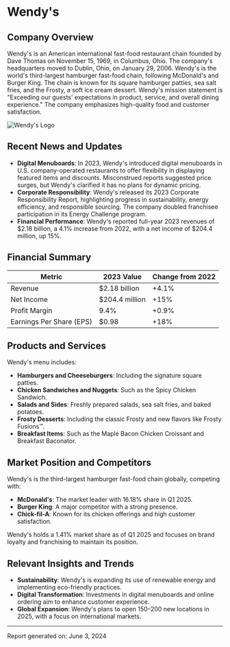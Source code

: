 # Wendy's

## Company Overview

Wendy's is an American international fast-food restaurant chain founded by Dave Thomas on November 15, 1969, in Columbus, Ohio. The company's headquarters moved to Dublin, Ohio, on January 29, 2006. Wendy's is the world's third-largest hamburger fast-food chain, following McDonald's and Burger King. The chain is known for its square hamburger patties, sea salt fries, and the Frosty, a soft ice cream dessert. Wendy's mission statement is "Exceeding our guests' expectations in product, service, and overall dining experience." The company emphasizes high-quality food and customer satisfaction.

![Wendy's Logo](https://api.together.ai/shrt/TdyXPS1ojjk4Byb6)

## Recent News and Updates

- **Digital Menuboards**: In 2023, Wendy's introduced digital menuboards in U.S. company-operated restaurants to offer flexibility in displaying featured items and discounts. Misconstrued reports suggested price surges, but Wendy's clarified it has no plans for dynamic pricing.
- **Corporate Responsibility**: Wendy's released its 2023 Corporate Responsibility Report, highlighting progress in sustainability, energy efficiency, and responsible sourcing. The company doubled franchisee participation in its Energy Challenge program.
- **Financial Performance**: Wendy's reported full-year 2023 revenues of $2.18 billion, a 4.1% increase from 2022, with a net income of $204.4 million, up 15%.

## Financial Summary

| Metric                 | 2023 Value       | Change from 2022 |
|------------------------|------------------|------------------|
| Revenue                | $2.18 billion    | +4.1%            |
| Net Income             | $204.4 million   | +15%             |
| Profit Margin          | 9.4%             | +0.9%            |
| Earnings Per Share (EPS)| $0.98           | +18%             |

## Products and Services

Wendy's menu includes:
- **Hamburgers and Cheeseburgers**: Including the signature square patties.
- **Chicken Sandwiches and Nuggets**: Such as the Spicy Chicken Sandwich.
- **Salads and Sides**: Freshly prepared salads, sea salt fries, and baked potatoes.
- **Frosty Desserts**: Including the classic Frosty and new flavors like Frosty Fusions™.
- **Breakfast Items**: Such as the Maple Bacon Chicken Croissant and Breakfast Baconator.

## Market Position and Competitors

Wendy's is the third-largest hamburger fast-food chain globally, competing with:
- **McDonald's**: The market leader with 16.18% share in Q1 2025.
- **Burger King**: A major competitor with a strong presence.
- **Chick-fil-A**: Known for its chicken offerings and high customer satisfaction.

Wendy's holds a 1.41% market share as of Q1 2025 and focuses on brand loyalty and franchising to maintain its position.

## Relevant Insights and Trends

- **Sustainability**: Wendy's is expanding its use of renewable energy and implementing eco-friendly practices.
- **Digital Transformation**: Investments in digital menuboards and online ordering aim to enhance customer experience.
- **Global Expansion**: Wendy's plans to open 150–200 new locations in 2025, with a focus on international markets.

---

Report generated on: June 3, 2024